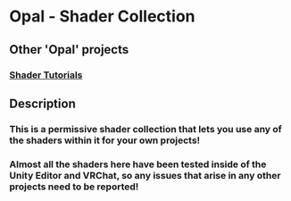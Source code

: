 # Opal - Shader Collection

## Other 'Opal' projects
### [Shader Tutorials](https://github.com/zCubed3/OpalTutorials)

## Description
### This is a permissive shader collection that lets you use any of the shaders within it for your own projects!
### Almost all the shaders here have been tested inside of the Unity Editor and VRChat, so any issues that arise in any other projects need to be reported!